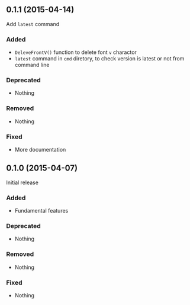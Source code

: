 ## 0.1.1 (2015-04-14)

Add `latest` command

### Added

- `DeleveFrontV()` function to delete font `v` charactor
- `latest` command in `cmd` diretory, to check version is latest or not from command line

### Deprecated

- Nothing

### Removed

- Nothing

### Fixed

- More documentation


## 0.1.0 (2015-04-07)

Initial release

### Added

- Fundamental features

### Deprecated

- Nothing

### Removed

- Nothing

### Fixed

- Nothing


